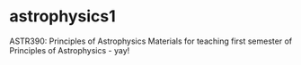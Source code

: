 # astrophysics1
ASTR390: Principles of Astrophysics
Materials for teaching first semester of Principles of Astrophysics - yay!
